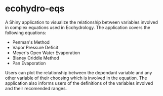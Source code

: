 # ecohydro-eqs
A Shiny application to visualize the relationship between variables involved in complex equations used in Ecohydrology. The application covers the following equations:
- Penman's Method
- Vapor Pressure Deficit
- Meyer's Open Water Evaporation
- Blaney Criddle Method
- Pan Evaporation

Users can plot the relationship between the dependant variable and any other variable of their choosing which is involved in the equation. The application also informs users of the definitions of the variables involved and their recomended ranges.
